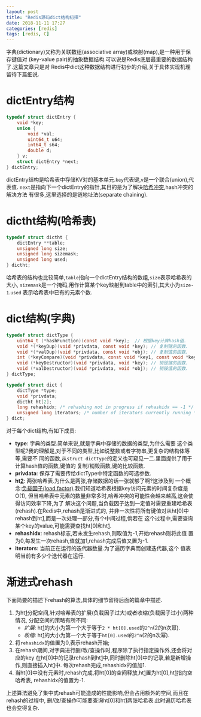 ```yaml
---
layout: post
title: "Redis源码dict结构初探"
date: 2018-11-11 17:27
categories: [redis]
tags: [redis, C]
---
```


字典(dictionary)又称为关联数组(associative array)或映射(map),是一种用于保存键值对
(key-value pair)的抽象数据结构.可以说是Redis底层最重要的数据结构了.这篇文章只是对
Redis中dict这种数据结构进行初步的介绍,关于具体实现机理留待下篇细说.

# dictEntry结构
```c
typedef struct dictEntry {
    void *key;
    union {
        void *val;
        uint64_t u64;
        int64_t s64;
        double d;
    } v;
    struct dictEntry *next;
} dictEntry;
```
dictEntry结构是哈希表中存储KV对的基本单元.`key`代表键,`v`是一个联合(union),代表值.
`next`是指向下一个dictEntry的指针,其目的是为了解决[哈希冲突][1],hash冲突的解决方法
有很多,这里选择的是链地址法(separate chaining).

[1]: https://en.wikipedia.org/wiki/Hash_table#Collision_resolution

# dictht结构(哈希表)
```c
typedef struct dictht {
    dictEntry **table;
    unsigned long size;
    unsigned long sizemask;
    unsigned long used;
} dictht;
```
哈希表的结构也比较简单,`table`指向一个dictEntry结构的数组,`size`表示哈希表的大小,
`sizemask`是一个掩码,用作计算某个key映射到table中的索引,其大小为`size-1`.`used`
表示哈希表中已有的元素个数.

# dict结构(字典)
```c
typedef struct dictType {
    uint64_t (*hashFunction)(const void *key);  // 根据key计算hash值.
    void *(*keyDup)(void *privdata, const void *key); // 复制键的函数.
    void *(*valDup)(void *privdata, const void *obj); // 复制值的函数.
    int (*keyCompare)(void *privdata, const void *key1, const void *key2);  // 对比键的函数.
    void (*keyDestructor)(void *privdata, void *key); // 销毁键的函数.
    void (*valDestructor)(void *privdata, void *obj); // 销毁值的函数.
} dictType;

typedef struct dict {
    dictType *type;
    void *privdata;
    dictht ht[2];
    long rehashidx; /* rehashing not in progress if rehashidx == -1 */
    unsigned long iterators; /* number of iterators currently running */
} dict;
```
对于每个dict结构,有如下成员:
+ <strong>type</strong>: 字典的类型.简单来说,就是字典中存储的数据的类型,为什么需要
这个类型呢?我的理解是,对于不同的类型,比如说整数或者字符串,更复杂的结构体等等,需要不
同的函数,从`struct dictType`的定义也可窥见一二.里面提供了用于计算hash值的函数,键值的
复制/销毁函数,键的比较函数.
+ <strong>privdata</strong>: 保存了需要传给dictType中特定函数的可选参数.
+ <strong>ht[2]</strong>: 两张哈希表.为什么是两张,存储数据的话一张就够了啊?这涉及到
一个概念:[负载因子(load factor)][2].我们知道哈希表根据key访问元素的时间复杂度是O(1),
但当哈希表中元素的数量非常多时,哈希冲突的可能性会越来越高,这会使得访问效率下降,为了
解决这个问题,当负载因子达到一定值时需要重建哈希表(rehash).在Redis中,rehash是渐进式的,
并非一次性将所有键值对从ht[0]中rehash到ht[1],而是一次处理一部分,有个中间过程,倘若在
这个过程中,需要查询某个key的value,可能需要查找ht[0]和ht[1].
+ <strong>rehashidx</strong>: rehash标志,若未发生rehash,则取值为-1,开始rehash则将此值
置为0,每发生一次rehash,值就加1,rehash完成后值又置为-1.
+ <strong>iterators</strong>: 当前正在运行的迭代器数量.为了遍历字典而创建迭代器,这个
值表明当前有多少个迭代器在运行.

[2]: https://en.wikipedia.org/wiki/Hash_table#Key_statistics

# 渐进式rehash
下面简要的描述下rehash的算法,具体的细节留待后面的篇章中描述.
1. 为ht[1]分配空间,针对哈希表的扩展(负载因子过大)或者收缩(负载因子过小)两种情况,
分配空间的策略有所不同:
    + *扩展*: ht[1]的大小为第一个大于等于`2 * ht[0].used`的`2^n`(2的n次幂).
    + *收缩*: ht[1]的大小为第一个大于等于`ht[0].used`的`2^n`(2的n次幂).
2. 将`rehashidx`的值置为0,表示rehash开始;
3. 在rehash期间,对字典进行删/改/查操作时,程序除了执行指定操作外,还会将对应的key
在ht[0]中的记录rehash到ht[1]中,同时删除ht[0]中的记录,若是新增操作,则直接插入ht[1]中.
每次rehash完成,rehashidx的值加1.
4. 当ht[0]中没有元素时,rehash完成,将ht[0]的空间释放,ht[1]置为ht[0],ht[1]指向空哈希表,
rehashidx的值置为-1.

上述算法避免了集中式rehash可能造成的性能影响,但会占用额外的空间,而且在rehash的过程中,
删/改/查操作可能要查询ht[0]和ht[1]两张哈希表.此时遍历哈希表也会变得复杂.
